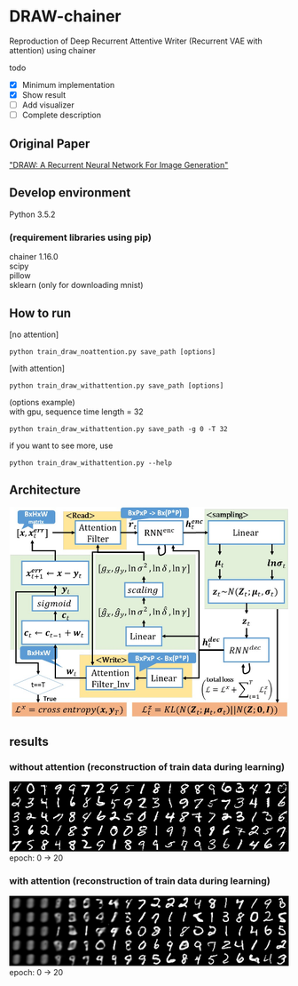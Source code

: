 # DRAW-chainer  
Reproduction of Deep Recurrent Attentive Writer (Recurrent VAE with attention) using chainer   

todo  
- [x] Minimum implementation  
- [x] Show result  
- [ ] Add visualizer  
- [ ] Complete description  

## Original Paper  
["DRAW: A Recurrent Neural Network For Image Generation"](http://jmlr.org/proceedings/papers/v37/gregor15.html)  

## Develop environment  
Python 3.5.2  
### (requirement libraries using pip)
chainer 1.16.0  
scipy    
pillow  
sklearn (only for downloading mnist)  

## How to run  
[no attention]
```  
python train_draw_noattention.py save_path [options]  
```   
[with attention]  
```  
python train_draw_withattention.py save_path [options]  
```  

(options example)  
with gpu, sequence time length = 32  
```  
python train_draw_withattention.py save_path -g 0 -T 32  
```
if you want to see more, use  
```
python train_draw_withattention.py --help  
```  

## Architecture  
![DRAWarchitecture](https://github.com/SeitaroShinagawa/DRAW-chainer/blob/master/imgs/DRAW_architecture.jpg)  

## results
### without attention (reconstruction of train data during learning)
![noA](https://github.com/SeitaroShinagawa/DRAW-chainer/blob/master/imgs/noA.png)  
epoch: 0 -> 20  
### with attention  (reconstruction of train data during learning)
![wA](https://github.com/SeitaroShinagawa/DRAW-chainer/blob/master/imgs/wA.png)  
epoch: 0 -> 20
